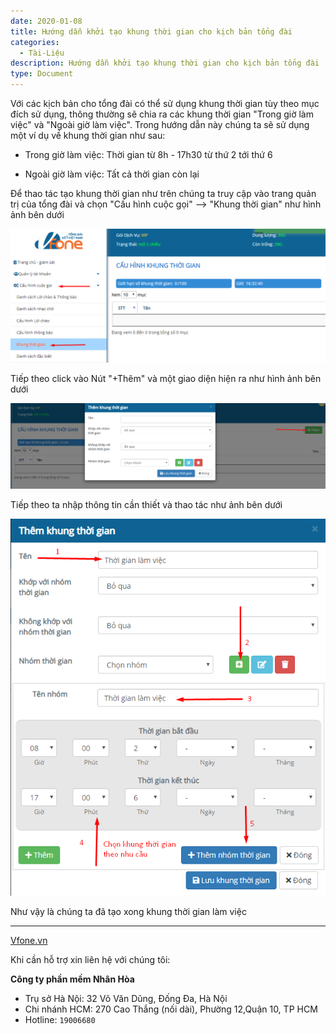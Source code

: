 ```yaml
---
date: 2020-01-08
title: Hướng dẫn khởi tạo khung thời gian cho kịch bản tổng đài
categories:
  - Tài-Liệu
description: Hướng dẫn khởi tạo khung thời gian cho kịch bản tổng đài
type: Document
---
```


Với các kịch bản cho tổng đài có thể sử dụng khung thời gian tùy theo mục đích sử dụng, thông thường sẽ chia ra các khung thời gian "Trong giờ làm việc" và "Ngoài giờ làm việc". Trong hướng dẫn này chúng ta sẽ sử dụng một ví dụ về khung thời gian như sau:

+ Trong giờ làm việc: Thời gian từ 8h - 17h30 từ thứ 2 tới thứ 6

+ Ngoài giờ làm việc: Tất cả thời gian còn lại

Để thao tác tạo khung thời gian như trên chúng ta truy cập vào trang quản trị của tổng đài và chọn "Cấu hình cuộc gọi" --> "Khung thời gian" như hình ảnh bên dưới

![](/images/khung-thoi-gian/khungthoigian1.png)

Tiếp theo click vào Nút "+Thêm" và một giao diện hiện ra như hình ảnh bên dưới

![](/images/khung-thoi-gian/khungthoigian2.png)

Tiếp theo ta nhập thông tin cần thiết và thao tác như ảnh bên dưới

![](/images/khung-thoi-gian/khungthoigian3.png)

Như vậy là chúng ta đã tạo xong khung thời gian làm việc 

---
<a href="https://vfone.vn/" target="_blank">Vfone.vn</a>

Khi cần hỗ trợ xin liên hệ với chúng tôi:

**Công ty phần mềm Nhân Hòa**
- Trụ sở Hà Nội: 32 Võ Văn Dũng, Đống Đa, Hà Nội
- Chi nhánh HCM: 270 Cao Thắng (nối dài), Phường 12,Quận 10, TP HCM
- Hotline: `19006680`
